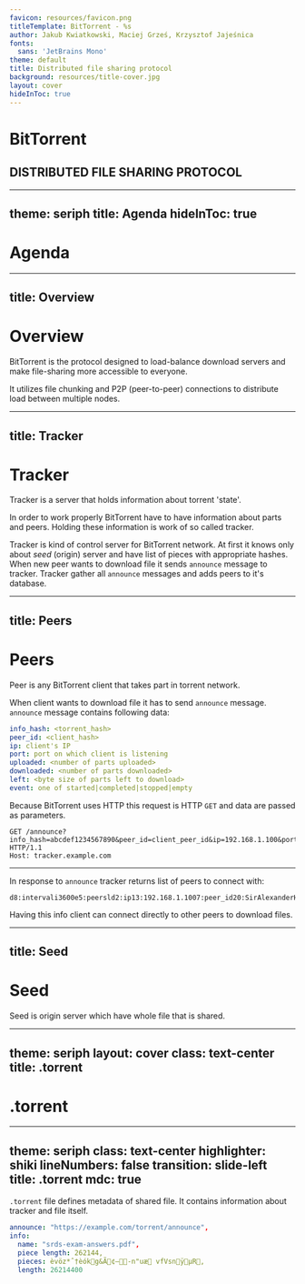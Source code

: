 ```yaml
---
favicon: resources/favicon.png
titleTemplate: BitTorrent - %s
author: Jakub Kwiatkowski, Maciej Grześ, Krzysztof Jajeśnica
fonts:
  sans: 'JetBrains Mono'
theme: default
title: Distributed file sharing protocol
background: resources/title-cover.jpg
layout: cover
hideInToc: true
---
```


# BitTorrent

## DISTRIBUTED FILE SHARING PROTOCOL

---
theme: seriph
title: Agenda
hideInToc: true
---

# Agenda

<Toc maxDepth="1"></Toc>

---
title: Overview
---

# Overview

BitTorrent is the protocol designed to load-balance download servers and make file-sharing more accessible to everyone.

It utilizes file chunking and P2P (peer-to-peer) connections to distribute load between multiple nodes.

<!-- TODO: Insert animation presenting file download with let's say 5 nodes - 1 master, 4 clients. -->

---
title: Tracker
---

# Tracker

Tracker is a server that holds information about torrent 'state'.

In order to work properly BitTorrent have to have information about parts and peers.
Holding these information is work of so called tracker.

Tracker is kind of control server for BitTorrent network.
At first it knows only about _seed_ (origin) server and have list of pieces with appropriate hashes.
When new peer wants to download file it sends `announce` message to tracker.
Tracker gather all `announce` messages and adds peers to it's database.

---
title: Peers
---

# Peers

Peer is any BitTorrent client that takes part in torrent network.

When client wants to download file it has to send `announce` message.
`announce` message contains following data:

```yaml
info_hash: <torrent_hash> 
peer_id: <client_hash>
ip: client's IP
port: port on which client is listening
uploaded: <number of parts uploaded>
downloaded: <number of parts downloaded>
left: <byte size of parts left to download>
event: one of started|completed|stopped|empty
```

Because BitTorrent uses HTTP this request is HTTP `GET` and data are passed as parameters.

```HTTP
GET /announce?info_hash=abcdef1234567890&peer_id=client_peer_id&ip=192.168.1.100&port=6881&uploaded=0&downloaded=0&left=remaining_bytes&event=started HTTP/1.1
Host: tracker.example.com
```

---

In response to `announce` tracker returns list of peers to connect with:
```bencode
d8:intervali3600e5:peersld2:ip13:192.168.1.1007:peer_id20:SirAlexanderHamilton4:porti6881eeee
```

Having this info client can connect directly to other peers to download files.

---
title: Seed
---

# Seed

Seed is origin server which have whole file that is shared.



---
theme: seriph
layout: cover
class: text-center
title: .torrent
---

# .torrent

---
theme: seriph
class: text-center
highlighter: shiki
lineNumbers: false
transition: slide-left
title: .torrent
mdc: true
---

`.torrent` file defines metadata of shared file. It contains information about tracker and file itself.

```yaml
announce: "https://example.com/torrent/announce",
info: 
  name: "srds-exam-answers.pdf",
  piece length: 262144,
  pieces: èvöz*ˆ†èókg&Ã¢—-n"uæ vfVsnÿµR­,
  length: 26214400
```

